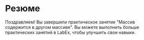 # Резюме

Поздравляем! Вы завершили практическое занятие "Массив содержится в другом массиве". Вы можете выполнить больше практических занятий в LabEx, чтобы улучшить свои навыки.

